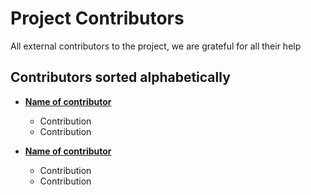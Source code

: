 # Project Contributors

All external contributors to the project, we are grateful for all their help

## Contributors sorted alphabetically

- **[Name of contributor](https://github.com/user/name)**
  - Contribution
  - Contribution

- **[Name of contributor](https://github.com/user/name)**
  - Contribution
  - Contribution
